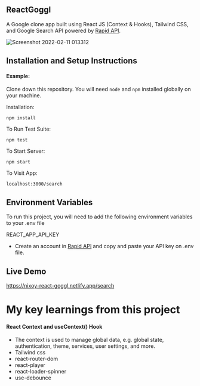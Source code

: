 ## ReactGoggl

A Google clone app built using React JS (Context & Hooks), Tailwind CSS, and Google Search API powered by [Rapid API](https://rapidapi.com).

![Screenshot 2022-02-11 013312](https://user-images.githubusercontent.com/34468449/153463969-aa9b008d-8a35-4e5f-b839-fe16b899c6fc.png)

## Installation and Setup Instructions

#### Example:

Clone down this repository. You will need `node` and `npm` installed globally on your machine.

Installation:

`npm install`

To Run Test Suite:

`npm test`

To Start Server:

`npm start`

To Visit App:

`localhost:3000/search`

## Environment Variables

To run this project, you will need to add the following environment variables to your .env file

REACT_APP_API_KEY

- Create an account in [Rapid API](https://rapidapi.com) and copy and paste your API key on .env file.

## Live Demo

https://nixoy-react-goggl.netlify.app/search

# My key learnings from this project

#### React Context and useContext() Hook

- The context is used to manage global data, e.g. global state, authentication, theme, services, user settings, and more.
- Tailwind css
- react-router-dom
- react-player
- react-loader-spinner
- use-debounce
